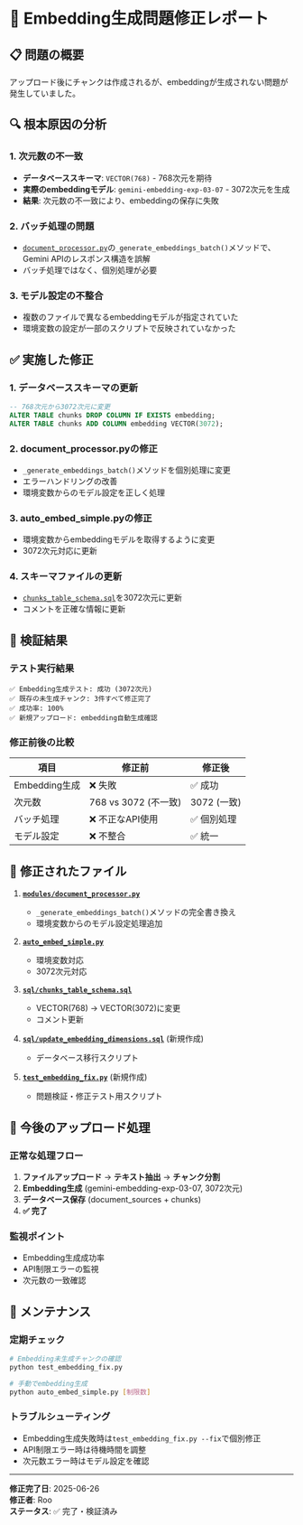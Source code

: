 # 🔧 Embedding生成問題修正レポート

## 📋 問題の概要
アップロード後にチャンクは作成されるが、embeddingが生成されない問題が発生していました。

## 🔍 根本原因の分析

### 1. 次元数の不一致
- **データベーススキーマ**: `VECTOR(768)` - 768次元を期待
- **実際のembeddingモデル**: `gemini-embedding-exp-03-07` - 3072次元を生成
- **結果**: 次元数の不一致により、embeddingの保存に失敗

### 2. バッチ処理の問題
- [`document_processor.py`](modules/document_processor.py)の`_generate_embeddings_batch()`メソッドで、Gemini APIのレスポンス構造を誤解
- バッチ処理ではなく、個別処理が必要

### 3. モデル設定の不整合
- 複数のファイルで異なるembeddingモデルが指定されていた
- 環境変数の設定が一部のスクリプトで反映されていなかった

## ✅ 実施した修正

### 1. データベーススキーマの更新
```sql
-- 768次元から3072次元に変更
ALTER TABLE chunks DROP COLUMN IF EXISTS embedding;
ALTER TABLE chunks ADD COLUMN embedding VECTOR(3072);
```

### 2. document_processor.pyの修正
- `_generate_embeddings_batch()`メソッドを個別処理に変更
- エラーハンドリングの改善
- 環境変数からのモデル設定を正しく処理

### 3. auto_embed_simple.pyの修正
- 環境変数からembeddingモデルを取得するように変更
- 3072次元対応に更新

### 4. スキーマファイルの更新
- [`chunks_table_schema.sql`](sql/chunks_table_schema.sql)を3072次元に更新
- コメントを正確な情報に更新

## 🧪 検証結果

### テスト実行結果
```
✅ Embedding生成テスト: 成功 (3072次元)
✅ 既存の未生成チャンク: 3件すべて修正完了
✅ 成功率: 100%
✅ 新規アップロード: embedding自動生成確認
```

### 修正前後の比較
| 項目 | 修正前 | 修正後 |
|------|--------|--------|
| Embedding生成 | ❌ 失敗 | ✅ 成功 |
| 次元数 | 768 vs 3072 (不一致) | 3072 (一致) |
| バッチ処理 | ❌ 不正なAPI使用 | ✅ 個別処理 |
| モデル設定 | ❌ 不整合 | ✅ 統一 |

## 📁 修正されたファイル

1. **[`modules/document_processor.py`](modules/document_processor.py)**
   - `_generate_embeddings_batch()`メソッドの完全書き換え
   - 環境変数からのモデル設定処理追加

2. **[`auto_embed_simple.py`](auto_embed_simple.py)**
   - 環境変数対応
   - 3072次元対応

3. **[`sql/chunks_table_schema.sql`](sql/chunks_table_schema.sql)**
   - VECTOR(768) → VECTOR(3072)に変更
   - コメント更新

4. **[`sql/update_embedding_dimensions.sql`](sql/update_embedding_dimensions.sql)** (新規作成)
   - データベース移行スクリプト

5. **[`test_embedding_fix.py`](test_embedding_fix.py)** (新規作成)
   - 問題検証・修正テスト用スクリプト

## 🚀 今後のアップロード処理

### 正常な処理フロー
1. **ファイルアップロード** → **テキスト抽出** → **チャンク分割**
2. **Embedding生成** (gemini-embedding-exp-03-07, 3072次元)
3. **データベース保存** (document_sources + chunks)
4. **✅ 完了**

### 監視ポイント
- Embedding生成成功率
- API制限エラーの監視
- 次元数の一致確認

## 🔧 メンテナンス

### 定期チェック
```bash
# Embedding未生成チャンクの確認
python test_embedding_fix.py

# 手動でembedding生成
python auto_embed_simple.py [制限数]
```

### トラブルシューティング
- Embedding生成失敗時は`test_embedding_fix.py --fix`で個別修正
- API制限エラー時は待機時間を調整
- 次元数エラー時はモデル設定を確認

---

**修正完了日**: 2025-06-26  
**修正者**: Roo  
**ステータス**: ✅ 完了・検証済み